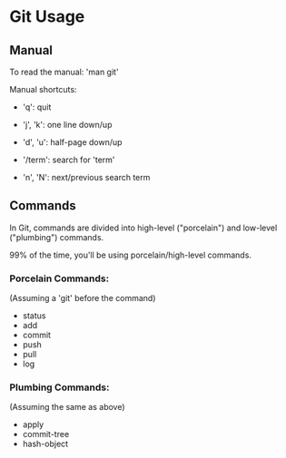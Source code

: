 # Git Usage

## Manual

To read the manual: 'man git'

Manual shortcuts:

- 'q': quit
- 'j', 'k': one line down/up
- 'd', 'u': half-page down/up

- '/term': search for 'term'
- 'n', 'N': next/previous search term

## Commands

In Git, commands are divided into high-level ("porcelain") and low-level ("plumbing") commands.

99% of the time, you'll be using porcelain/high-level commands. 

### Porcelain Commands:

(Assuming a 'git' before the command)

- status
- add
- commit
- push
- pull
- log


### Plumbing Commands:

(Assuming the same as above)

- apply
- commit-tree
- hash-object
